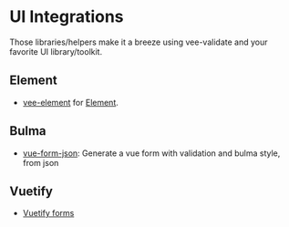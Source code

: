 # UI Integrations

Those libraries/helpers make it a breeze using vee-validate and your favorite UI library/toolkit.

## Element

- [vee-element](https://github.com/davestewart/vee-element) for [Element](https://github.com/ElemeFE/element).

## Bulma

- [vue-form-json](https://github.com/14nrv/vue-form-json):
Generate a vue form with validation and bulma style, from json

## Vuetify

- [Vuetify forms](https://vuetifyjs.com/en/components/forms)
